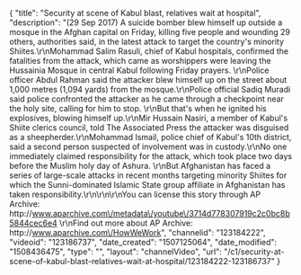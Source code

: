 {
    "title": "Security at scene of Kabul blast, relatives wait at hospital",
    "description": "(29 Sep 2017) A suicide bomber blew himself up outside a mosque in the Afghan capital on Friday, killing five people and wounding 29 others, authorities said, in the latest attack to target the country's minority Shiites.\r\nMohammad Salim Rasuli, chief of Kabul hospitals, confirmed the fatalities from the attack, which came as worshippers were leaving the Hussainia Mosque in central Kabul following Friday prayers. \r\nPolice officer Abdul Rahman said the attacker blew himself up on the street about 1,000 metres (1,094 yards) from the mosque.\r\nPolice official Sadiq Muradi said police confronted the attacker as he came through a checkpoint near the holy site, calling for him to stop. \r\nBut that's when he ignited his explosives, blowing himself up.\r\nMir Hussain Nasiri, a member of Kabul's Shiite clerics council, told The Associated Press the attacker was disguised as a sheepherder.\r\nMohammad Ismail, police chief of Kabul's 10th district, said a second person suspected of involvement was in custody.\r\nNo one immediately claimed responsibility for the attack, which took place two days before the Muslim holy day of Ashura. \r\nBut Afghanistan has faced a series of large-scale attacks in recent months targeting minority Shiites for which the Sunni-dominated Islamic State group affiliate in Afghanistan has taken responsibility.\r\n\r\n\r\nYou can license this story through AP Archive: http:\/\/www.aparchive.com\/metadata\/youtube\/3714d778307919c2c0bc8b5844cec6e4 \r\nFind out more about AP Archive: http:\/\/www.aparchive.com\/HowWeWork",
    "channelid": "123184222",
    "videoid": "123186737",
    "date_created": "1507125064",
    "date_modified": "1508436475",
    "type": "",
    "layout": "channelVideo",
    "url": "\/c1\/security-at-scene-of-kabul-blast-relatives-wait-at-hospital\/123184222-123186737"
}